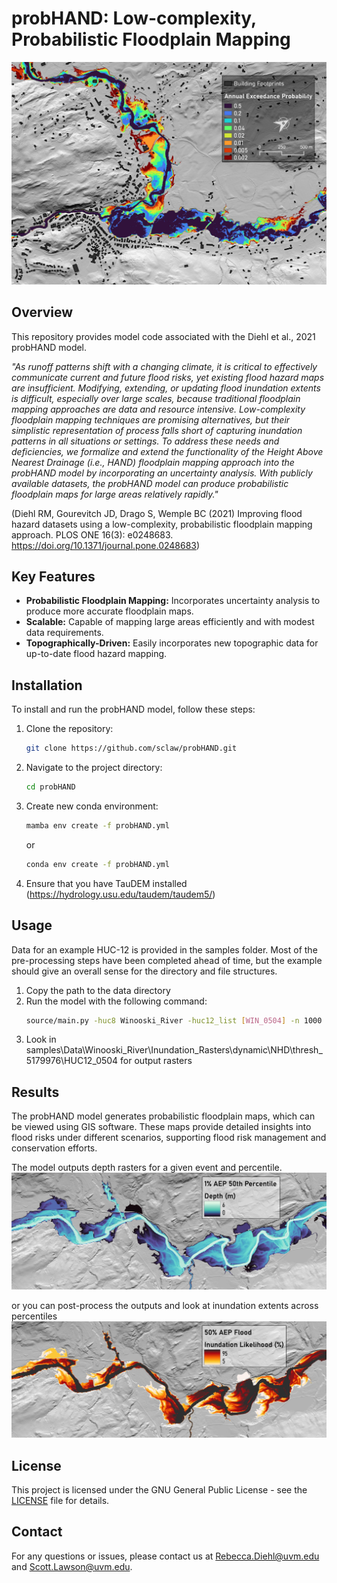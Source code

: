 # probHAND: Low-complexity, Probabilistic Floodplain Mapping

![ProbHAND Logo](/images/probHAND_main.jpg)

## Overview

This repository provides model code associated with the Diehl et al., 2021 probHAND model.

<i>"As runoff patterns shift with a changing climate, it is critical to effectively communicate current and future flood risks, yet existing flood hazard maps are insufficient. Modifying, extending, or updating flood inundation extents is difficult, especially over large scales, because traditional floodplain mapping approaches are data and resource intensive. Low-complexity floodplain mapping techniques are promising alternatives, but their simplistic representation of process falls short of capturing inundation patterns in all situations or settings. To address these needs and deficiencies, we formalize and extend the functionality of the Height Above Nearest Drainage (i.e., HAND) floodplain mapping approach into the probHAND model by incorporating an uncertainty analysis. With publicly available datasets, the probHAND model can produce probabilistic floodplain maps for large areas relatively rapidly."</i>

(Diehl RM, Gourevitch JD, Drago S, Wemple BC (2021) Improving flood hazard datasets using a low-complexity, probabilistic floodplain mapping approach. PLOS ONE 16(3): e0248683. https://doi.org/10.1371/journal.pone.0248683)

## Key Features

- **Probabilistic Floodplain Mapping:** Incorporates uncertainty analysis to produce more accurate floodplain maps.
- **Scalable:** Capable of mapping large areas efficiently and with modest data requirements.
- **Topographically-Driven:** Easily incorporates new topographic data for up-to-date flood hazard mapping.

## Installation

To install and run the probHAND model, follow these steps:

1. Clone the repository:
    ```bash
    git clone https://github.com/sclaw/probHAND.git
    ```
2. Navigate to the project directory:
    ```bash
    cd probHAND
    ```
3. Create new conda environment:
    ```bash
    mamba env create -f probHAND.yml
    ```
    or
    ```bash
    conda env create -f probHAND.yml
    ```
4. Ensure that you have TauDEM installed (https://hydrology.usu.edu/taudem/taudem5/)

## Usage

Data for an example HUC-12 is provided in the samples folder.  Most of the pre-processing steps have been completed ahead of time, but the example should give an overall sense for the directory and file structures.

1. Copy the path to the data directory
2. Run the model with the following command:
    ```bash
    source/main.py -huc8 Winooski_River -huc12_list [WIN_0504] -n 1000 -percentiles [50] -resolutions [1.0] -reach_type NHD -data_folder "\path\to\samples"
    ```
3. Look in samples\Data\Winooski_River\Inundation_Rasters\dynamic\NHD\thresh_5179976\HUC12_0504 for output rasters

## Results

The probHAND model generates probabilistic floodplain maps, which can be viewed using GIS software. These maps provide detailed insights into flood risks under different scenarios, supporting flood risk management and conservation efforts.

The model outputs depth rasters for a given event and percentile.
![Depth Map](images/depth_ex.jpg)

or you can post-process the outputs and look at inundation extents across percentiles
![Percentile Map](images/percentile_ex.jpg)



## License

This project is licensed under the GNU General Public License - see the [LICENSE](LICENSE) file for details.

## Contact

For any questions or issues, please contact us at [Rebecca.Diehl@uvm.edu](mailto:Rebecca.Diehl@uvm.edu) and [Scott.Lawson@uvm.edu](mailto:Scott.Lawson@uvm.edu).
